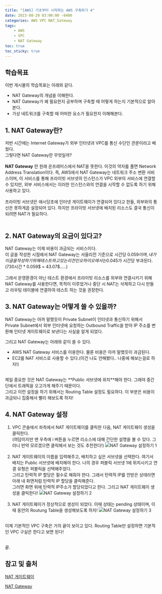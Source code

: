 ```yaml
---
title: "[AWS] 기초부터 시작하는 AWS 구축하기 4"
date: 2023-08-20 03:00:00 -0400
categories: AWS VPC NAT_Gateway
tags:
    - AWS
    - VPC
    - NAT Gateway
toc: true
toc_sticky: true
---
```


## 학습목표
이번 게시물의 학습목표는 아래와 같다.
- NAT Gateway의 개념을 이해한다.
- NAT Gateway가 왜 필요한지 공부하며 구축할 때 어떻게 하는지 기본적으로 알아본다.
- 가상 네트워크를 구축할 때 어떠한 요소가 필요한지 이해해본다.

## 1. NAT Gateway란?
저번 시간에는 Internet Gateway가 외부 인터넷과 VPC를 통신 수단인 관문이라고 배웠다.<br>
그렇다면 NAT Gateway란 무엇일까?<br><br>
**NAT Gateway** 란 원래 온프레미스에서 NAT을 뜻한다. 이것의 약자를 풀면 Network Address Translation이다. 즉, AWS에서 NAT Gateway는 네트워크 주소 변환 서비스이며, 이 서비스를 통해 프라이빗 서브넷의 인스턴스가 VPC 외부의 서비스에 연결할 수 있지만, 외부 서비스에서는 이러한 인스턴스와의 연결을 시작할 수 없도록 하기 위해 사용하고 있다.
<br><br>
프라이빗 서브넷은 애시당초에 인터넷 게이트웨이가 연결되어 있다고 한들, 외부와의 통신은 못하게끔 설정되어 있다. 하지만 프라이빗 서브넷에 배치된 리소스도 결국 통신이 되려면 NAT가 필요하다.
<br><br>

## 2. NAT Gateway의 요금이 있다고?
NAT Gateway는 이제 비용이 과금되는 서비스이다.<br>
이 글을 작성한 시점에서 NAT Gateway는 서울리전 기준으로 시간당 0.059$이며, 내가 이 글을 작성하기 위해 테스트 하고 있는 리전인 오하이오 에서는 0.045$가 시간당 부과된다.<br>(730시간 * 0.059$ = 43.07$.....) <br><br> 그래서 운영환경이 아닌 테스트 환경에서 프라이빗 리소스를 외부와 연결시키기 위해 NAT Gateway를 사용한다면, 목적이 이루었거나 중단 시 NAT는 삭제하고 다시 만들고 라우팅 테이블에 연결하여 테스트 하는 것을 권장한다.

## 3. NAT Gateway는 어떻게 쓸 수 있을까?
NAT Gateway는 아까 말했듯이 Private Subnet이 인터넷과 통신하기 위해서 Private Subnet에서 외부 인터넷에 요청하는 Outbound Traffic을 받아 IP 주소를 변환해 인터넷 게이트웨이로 보낸다는 사실을 알게 되었다.<br>

그리고 NAT Gateway는 아래와 같이 쓸 수 있다.
- AWS NAT Gateway 서비스를 이용한다. 물론 비용은 아까 말했듯이 과금된다.
- EC2를 NAT 서비스로 사용할 수 있다.(이건 나도 안해봤다.. 나중에 해보는걸로 하자!)
<br>
제일 중요한 것은 NAT Gateway는 **Public 서브넷에 위치**해야 한다. 그래야 중간단에서 트래픽을 오고가게 해주기 때문이다. <br>
그리고 이런 설정을 하기 위해서는 Routing Table 설정도 필요하다. 이 부분은 비용이 과금되니 집중해서 빨리 해보도록 하자!

## 4. NAT Gateway 설정
1. VPC 콘솔에서 좌측에서 NAT 게이트웨이를 클릭한 다음, NAT 게이트웨이 생성을 클릭한다.<br>
(여담이지만 맨 우측에 i 버튼을 누르면 리소스에 대해 간단한 설명을 볼 수 있다. 그러니 만약 모르겠으면 클릭해서 보는 것도 추천한다!)
![NAT Gateway 설정하기 1](/assets/2023-08/NAT_Gateway/스크린샷%202023-08-20%20오후%204.03.43.png)<br><br>
2. NAT 게이트웨이의 이름을 입력해주고, 배치하고 싶은 서브넷을 선택한다. 여기서 배치는 Public 서브넷에 배치해야 한다. 나의 경우 퍼블릭 서브넷 1에 위치시키고 연결 유형은 퍼블릭을 선택해주었다.<br>
그리고 탄력적 IP 할당은 필수로 해줘야 한다. 그래서 탄력적 IP를 안받은 상태라면 아래 내 화면처럼 탄력적 IP 할당을 클릭해준다.<br> 그러면 화면 위에 탄력적 IP주소가 할당되었다고 한다. 그리고 NAT 게이트웨이 생성을 클릭한다!
![NAT Gateway 설정하기 2](/assets/2023-08/NAT_Gateway/스크린샷%202023-08-20%20오후%204.04.37.png)<br><br>
3. NAT 게이트웨이가 정상적으로 생성이 되었다. 이때 상태는 pending 상태이며, 이때 동안의 Routung Table을 생성해보도록 하자!
![NAT Gateway 설정하기 3](/assets/2023-08/NAT_Gateway/스크린샷%202023-08-20%20오후%204.11.06.png)<br><br>

이제 기본적인 VPC 구축은 거의 끝이 보이고 있다.
Routing Table만 설정하면 기본적인 VPC 구실은 한다고 보면 된다!

<br>
끝.




## 참고 및 출처

[NAT 게이트웨이](https://docs.aws.amazon.com/ko_kr/vpc/latest/userguide/vpc-nat-gateway.html)

[NAT Gateway](https://kimmanbo.notion.site/NAT-Gateway-7ab439d0c343413ba9b53d0a61877184)
